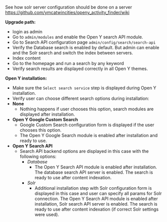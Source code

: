See how solr server configuration should be done on a server
https://github.com/ymcatwincities/openy_activity_finder/wiki


**Upgrade path:**

- login as admin
- Go to `admin/modules` and enable the Open Y search API module.
- Go to Search API configuration page `admin/config/search/search-api`
- Verify the Database search is enabled by default. But admin can enable and the Solr search and switch the index between servers.
- Index content
-  Go to the homepage and run a search by any keyword
- Verify search results are displayed correctly in all Open Y themes.

**Open Y installation:**

* Make sure the `Select search service` step is displayed during Open Y installation.
* Verify user can choose different search options during installation:
* **None**
  * Nothing happens if user chooses this option, search modules are displayed after installation.
* **Open Y Google Custom Search**
  * Google Custom Search configuration form is displayed if the user chooses this option.
  * The Open Y Google Search module is enabled after installation and ready to use.
* **Open Y Search API**
  * Search API backend options are displayed in this case with the following options:
    * _Database_
      * The Open Y Search API module is enabled after installation. The database search API server is enabled. The search is ready to use after content indexation.
    * _Solr_
      * Additional installation step with Solr configuration form is displayed in this case and user can specify all params for Solr connection. The Open Y Search API module is enabled after installation, Solr search API server is enabled. The search is ready to use after content indexation (if correct Solr settings were used).
